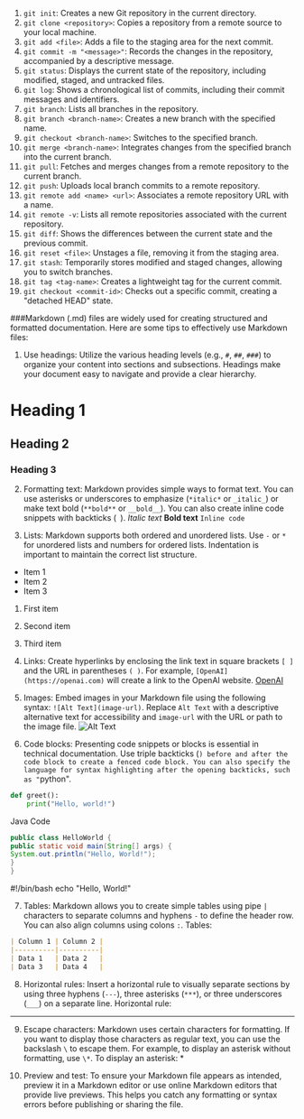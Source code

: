 1. `git init`: Creates a new Git repository in the current directory.
2. `git clone <repository>`: Copies a repository from a remote source to your local machine.
3. `git add <file>`: Adds a file to the staging area for the next commit.
4. `git commit -m "<message>"`: Records the changes in the repository, accompanied by a descriptive message.
5. `git status`: Displays the current state of the repository, including modified, staged, and untracked files.
6. `git log`: Shows a chronological list of commits, including their commit messages and identifiers.
7. `git branch`: Lists all branches in the repository.
8. `git branch <branch-name>`: Creates a new branch with the specified name.
9. `git checkout <branch-name>`: Switches to the specified branch.
10. `git merge <branch-name>`: Integrates changes from the specified branch into the current branch.
11. `git pull`: Fetches and merges changes from a remote repository to the current branch.
12. `git push`: Uploads local branch commits to a remote repository.
13. `git remote add <name> <url>`: Associates a remote repository URL with a name.
14. `git remote -v`: Lists all remote repositories associated with the current repository.
15. `git diff`: Shows the differences between the current state and the previous commit.
16. `git reset <file>`: Unstages a file, removing it from the staging area.
17. `git stash`: Temporarily stores modified and staged changes, allowing you to switch branches.
18. `git tag <tag-name>`: Creates a lightweight tag for the current commit.
19. `git checkout <commit-id>`: Checks out a specific commit, creating a "detached HEAD" state.


###Markdown (.md) files are widely used for creating structured and formatted documentation. Here are some tips to effectively use Markdown files:

1. Use headings: Utilize the various heading levels (e.g., `#`, `##`, `###`) to organize your content into sections and subsections. Headings make your document easy to navigate and provide a clear hierarchy.
# Heading 1
## Heading 2
### Heading 3

2. Formatting text: Markdown provides simple ways to format text. You can use asterisks or underscores to emphasize (`*italic*` or `_italic_`) or make text bold (`**bold**` or `__bold__`). You can also create inline code snippets with backticks (` `).
*Italic text*
**Bold text**
`Inline code`

3. Lists: Markdown supports both ordered and unordered lists. Use `-` or `*` for unordered lists and numbers for ordered lists. Indentation is important to maintain the correct list structure.
- Item 1
- Item 2
- Item 3
1. First item
2. Second item
3. Third item

4. Links: Create hyperlinks by enclosing the link text in square brackets `[ ]` and the URL in parentheses `( )`. For example, `[OpenAI](https://openai.com)` will create a link to the OpenAI website.
[OpenAI](https://openai.com)

5. Images: Embed images in your Markdown file using the following syntax: `![Alt Text](image-url)`. Replace `Alt Text` with a descriptive alternative text for accessibility and `image-url` with the URL or path to the image file.
![Alt Text](https://example.com/image.jpg)

6. Code blocks: Presenting code snippets or blocks is essential in technical documentation. Use triple backticks (```) before and after the code block to create a fenced code block. You can also specify the language for syntax highlighting after the opening backticks, such as "```python".
```python
def greet():
    print("Hello, world!")
```
Java Code
```java
public class HelloWorld {
public static void main(String[] args) {
System.out.println("Hello, World!");
}
}
```
#!/bin/bash
echo "Hello, World!"

7. Tables: Markdown allows you to create simple tables using pipe `|` characters to separate columns and hyphens `-` to define the header row. You can also align columns using colons `:`.
Tables:
```markdown
| Column 1 | Column 2 |
|----------|----------|
| Data 1   | Data 2   |
| Data 3   | Data 4   |
```
8. Horizontal rules: Insert a horizontal rule to visually separate sections by using three hyphens (`---`), three asterisks (`***`), or three underscores (`___`) on a separate line.
Horizontal rule:
---

9. Escape characters: Markdown uses certain characters for formatting. If you want to display those characters as regular text, you can use the backslash `\` to escape them. For example, to display an asterisk without formatting, use `\*`.
To display an asterisk: \*

10. Preview and test: To ensure your Markdown file appears as intended, preview it in a Markdown editor or use online Markdown editors that provide live previews. This helps you catch any formatting or syntax errors before publishing or sharing the file.



